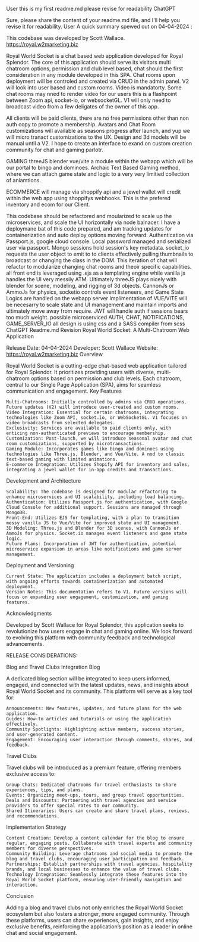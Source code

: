 User
this is my first readme.md please revise for readability
ChatGPT

Sure, please share the content of your readme.md file, and I'll help you revise it for readability.
User
A quick summary spewed out on 04-04-2024 :

This codebase was developed by Scott Wallace. https://royal.w2marketing.biz

Royal World Socket is a chat based web application developed for Royal Splendor. 
The core of this application should serve its visitors multi chatroom options, permission and club level based, chat should the first consideration in any module developed in this SPA.
Chat rooms upon deployment will be controled and created via CRUD in the admin panel. V2 will look into user based and custom rooms.
Video is mandatorty. Some chat rooms may nned to render video for our users this is a flashpoint between Zoom api, socket-io, or websocketGL. V1 will only need to broadcast video from a few deligates of the owner of this app.

All clients will be paid clients, there are no free permissions other than non auth copy to promote a membership.
Avatars and Chat Room customizations will available as seasons progress after launch, and yup we will micro tranact customizations to the UX. Design and 3d models will be manual until a V2. 
I hope to create an interface to exand on custom creation community for chat and gaming parlotr. 


GAMING threeJS blender vue/vite a module within the webapp which will be our portal to bingo and dominoes.
Archaic Text Based Gaming method, where we can attach game state and logic to a very very limitied collection of aniamtions. 


ECOMMERCE will manage via shoppify api and a jewel wallet will credit within the web app using shoppifys webhooks. This is the prefered inventory and ecom for our Client.

This codebase should be refactored and moularized to scale up the microservices, and scale the UI horizontally via node balnacer. 
I have a deploymane bat of this code prepared, and am tracking updates for containerization and auto deploy options moving forward.
Authentication via Passport.js, google cloud console.
Local password managed and serialized user via passport. 
Mongo sessions hold session's key metadata.
socket_io requests the user object to emit to to clients effectively pulling thumbnails to broadcast or changing the class in the DOM.
This iteration of chat will refactor to modularize changing chat rooms and theoir specific capabilities.
all front end is leveraged using .ejs as a templating engine while vanilla js handles the UI very messily ATM.
Ultimately threeJS plays nicely with blender for scene, modeling, and rigging of 3d objects. CannonJs or AmmoJs for physics, socketio controls event listeneers, and Game State Logics are handled on the webapp server
Implimentation of VUE/VITE will be necesarry to scale state and UI management and maintain imports and ultimately move away from require. JWT will handle auth if sessions bears too much weight.
possible microserviced AUTH, CHAT, NOTIFICATIONS, GAME_SERVER_IO
all design is using css and a SASS compiler from scss
ChatGPT
Readme.md Revision
Royal World Socket: A Multi-Chatroom Web Application

Release Date: 04-04-2024
Developer: Scott Wallace
Website: https://royal.w2marketing.biz
Overview

Royal World Socket is a cutting-edge chat-based web application tailored for Royal Splendor. It prioritizes providing users with diverse, multi-chatroom options based on permission and club levels. Each chatroom, central to our Single Page Application (SPA), aims for seamless communication and engagement.
Key Features

    Multi-Chatrooms: Initially controlled by admins via CRUD operations. Future updates (V2) will introduce user-created and custom rooms.
    Video Integration: Essential for certain chatrooms, integrating technologies like Zoom API, socket.io, or WebSocketGL. V1 focuses on video broadcasts from selected delegates.
    Exclusivity: Services are available to paid clients only, with enticing non-authenticated previews to encourage membership.
    Customization: Post-launch, we will introduce seasonal avatar and chat room customizations, supported by microtransactions.
    Gaming Module: Incorporates games like bingo and dominoes using technologies like Three.js, Blender, and Vue/Vite. A nod to classic text-based gaming with limited animations.
    E-commerce Integration: Utilizes Shopify API for inventory and sales, integrating a jewel wallet for in-app credits and transactions.

Development and Architecture

    Scalability: The codebase is designed for modular refactoring to enhance microservices and UI scalability, including load balancing.
    Authentication: Utilizes Passport.js for authentication, with Google Cloud Console for additional support. Sessions are managed through MongoDB.
    Front-End: Utilizes EJS for templating, with a plan to transition messy vanilla JS to Vue/Vite for improved state and UI management.
    3D Modeling: Three.js and Blender for 3D scenes, with CannonJs or AmmoJs for physics. Socket.io manages event listeners and game state logic.
    Future Plans: Incorporation of JWT for authentication, potential microservice expansion in areas like notifications and game server management.

Deployment and Versioning

    Current State: The application includes a deployment batch script, with ongoing efforts towards containerization and automated deployment.
    Version Notes: This documentation refers to V1. Future versions will focus on expanding user engagement, customization, and gaming features.

Acknowledgments

Developed by Scott Wallace for Royal Splendor, this application seeks to revolutionize how users engage in chat and gaming online. We look forward to evolving this platform with community feedback and technological advancements.


RELEASE CONSIDERATIONS: 

Blog and Travel Clubs Integration
Blog

A dedicated blog section will be integrated to keep users informed, engaged, and connected with the latest updates, news, and insights about Royal World Socket and its community. This platform will serve as a key tool for:

    Announcements: New features, updates, and future plans for the web application.
    Guides: How-to articles and tutorials on using the application effectively.
    Community Spotlights: Highlighting active members, success stories, and user-generated content.
    Engagement: Encouraging user interaction through comments, shares, and feedback.

Travel Clubs

Travel clubs will be introduced as a premium feature, offering members exclusive access to:

    Group Chats: Dedicated chatrooms for travel enthusiasts to share experiences, tips, and plans.
    Events: Organizing meet-ups, tours, and group travel opportunities.
    Deals and Discounts: Partnering with travel agencies and service providers to offer special rates to our community.
    Shared Itineraries: Users can create and share travel plans, reviews, and recommendations.

Implementation Strategy

    Content Creation: Develop a content calendar for the blog to ensure regular, engaging posts. Collaborate with travel experts and community members for diverse perspectives.
    Community Building: Leverage chatrooms and social media to promote the blog and travel clubs, encouraging user participation and feedback.
    Partnerships: Establish partnerships with travel agencies, hospitality brands, and local businesses to enhance the value of travel clubs.
    Technology Integration: Seamlessly integrate these features into the Royal World Socket platform, ensuring user-friendly navigation and interaction.

Conclusion

Adding a blog and travel clubs not only enriches the Royal World Socket ecosystem but also fosters a stronger, more engaged community. Through these platforms, users can share experiences, gain insights, and enjoy exclusive benefits, reinforcing the application’s position as a leader in online chat and social engagement.

